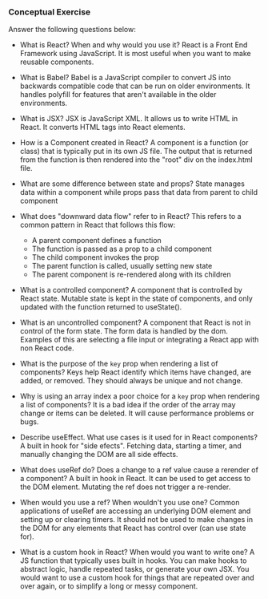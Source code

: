 ### Conceptual Exercise

Answer the following questions below:

- What is React? When and why would you use it?
  React is a Front End Framework using JavaScript.  It is most useful when you want to make reusable components.

- What is Babel?
  Babel is a JavaScript compiler to convert JS into backwards compatible code that can be run on older environments. It handles polyfill for features that aren't available in the older environments.

- What is JSX?
  JSX is JavaScript XML.  It allows us to write HTML in React.  It converts HTML tags into React elements.

- How is a Component created in React?
  A component is a function (or class) that is typically put in its own JS file.  The output that is returned from the function is then rendered into the "root" div on the index.html file.  

- What are some difference between state and props?
  State manages data within a component while props pass that data from parent to child component

- What does "downward data flow" refer to in React?
  This refers to a common pattern in React that follows this flow:
   - A parent component defines a function
   - The function is passed as a prop to a child component
   - The child component invokes the prop
   - The parent function is called, usually setting new state
   - The parent component is re-rendered along with its children

- What is a controlled component?
  A component that is controlled by React state.  Mutable state is kept in the state of components, and only updated with the function returned to useState().

- What is an uncontrolled component?
  A component that React is not in control of the form state.  The form data is handled by the dom.  Examples of this are selecting a file input or integrating a React app with non React code.
  
- What is the purpose of the `key` prop when rendering a list of components?
  Keys help React identify which items have changed, are added, or removed.  They should always be unique and not change.

- Why is using an array index a poor choice for a `key` prop when rendering a list of components?
  It is a bad idea if the order of the array may change or items can be deleted.  It will cause performance problems or bugs.

- Describe useEffect.  What use cases is it used for in React components?
  A built in hook for "side efects". Fetching data, starting a timer, and manually changing the DOM are all side effects.

- What does useRef do?  Does a change to a ref value cause a rerender of a component?
  A built in hook in React. It can be used to get access to the DOM element. Mutating the ref does not trigger a re-render.

- When would you use a ref? When wouldn't you use one?
  Common applications of useRef are accessing an underlying DOM element and setting up or clearing timers. It should not be used to make changes in the DOM for any elements that React has control over (can use state for).

- What is a custom hook in React? When would you want to write one?
  A JS function that typically uses built in hooks. You can make hooks to abstract logic, handle repeated tasks, or generate your own JSX.  You would want to use a custom hook for things that are repeated over and over again, or to simplify a long or messy component.